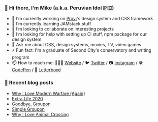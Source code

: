 ### 👋 Hi there, I'm Mike (a.k.a. Peruvian Idol 🇵🇪)

- 🔭 I’m currently working on [Provi](https://provi.com)'s design system and CSS framework
- 🌱 I’m currently learning JAMstack stuff
- 👯 I’m looking to collaborate on interesting projects
- 🤔 I’m looking for help with setting up CI stuff, npm package for our design system
- 💬 Ask me about CSS, design systems, movies, TV, video games
- ⚡ Fun fact: I'm a graduate of Second City's conservatory and writing program
- 📫 How to reach me: 👨🏻‍💻 [Website](https://mikeaparicio.com) / 🐦 [Twitter](https://twitter.com/peruvianidol) / 📷 [Instagram](https://instagram.com/peruvianidol) / 🛠 [CodePen](https://codepen.io/peruvianidol) / 🍿 [Letterboxd](https://letterboxd.com/peruvianidol)

### 🚨 Recent blog posts
<!-- BLOG-POST-LIST:START -->
- [Why I Love Modern Warfare (Again)](https://mikeaparicio.com/posts/2020-10-22-why-i-love-modern-warfare-again/)
- [Extra Life 2020](https://mikeaparicio.com/posts/2020-10-14-extra-life-2020/)
- [Goodbye, Groupon](https://mikeaparicio.com/posts/2020-07-23-goodbye-groupon/)
- [Simple Groupon](https://mikeaparicio.com/posts/2020-07-06-simple-groupon/)
- [Why I Love Animal Crossing](https://mikeaparicio.com/posts/2020-05-04-why-i-love-animal-crossing/)
<!-- BLOG-POST-LIST:END -->
